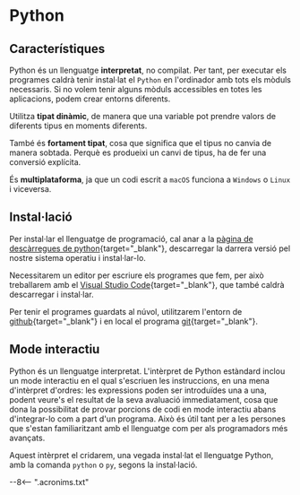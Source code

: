 # Python

## Característiques

Python és un llenguatge **interpretat**, no compilat. Per tant, per executar els programes caldrà tenir instal·lat el `Python` en l'ordinador amb tots els mòduls necessaris. Si no volem tenir alguns mòduls accessibles en totes les aplicacions, podem crear entorns diferents.

Utilitza **tipat dinàmic**, de manera que una variable pot prendre valors de diferents tipus en moments diferents.

També és **fortament tipat**, cosa que significa que el tipus no canvia de manera sobtada. Perquè es produeixi un canvi de tipus, ha de fer una conversió explícita.

És **multiplataforma**, ja que un codi escrit a `macOS` funciona a `Windows` o `Linux` i viceversa.

## Instal·lació

Per instal·lar el llenguatge de programació, cal anar a la [pàgina de descàrregues de python][]{target="_blank"}, descarregar la darrera versió pel nostre sistema operatiu i instal·lar-lo.

Necessitarem un editor per escriure els programes que fem, per això treballarem amb el [Visual Studio Code][]{target="_blank"}, que també caldrà descarregar i instal·lar.

Per tenir el programes guardats al núvol, utilitzarem l'entorn de [github][]{target="_blank"} i en local el programa [git][]{target="_blank"}.

## Mode interactiu

Python és un llenguatge interpretat. L'intèrpret de Python estàndard inclou un mode interactiu en el qual s'escriuen les instruccions, en una mena d'intèrpret d'ordres: les expressions poden ser introduïdes una a una, podent veure's el resultat de la seva avaluació immediatament, cosa que dona la possibilitat de provar porcions de codi en mode interactiu abans d'integrar-lo com a part d'un programa. Això és útil tant per a les persones que s'estan familiaritzant amb el llenguatge com per als programadors més avançats.

Aquest intèrpret el cridarem, una vegada instal·lat el llenguatge Python, amb la comanda `python` o `py`, segons la instal·lació.




[pàgina de descàrregues de python]: https://www.python.org/downloads/   "Python Download"
[Visual Studio Code]:   https://code.visualstudio.com/  "VSCode"
[github]:               https://github.com/             "github.com"
[git]:                  https://git-scm.com/            "git"

--8<-- ".acronims.txt"
